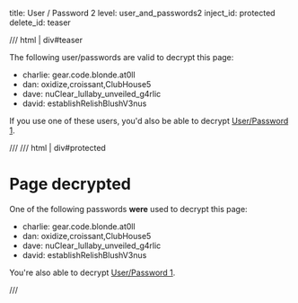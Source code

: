 title: User / Password 2
level: user_and_passwords2
inject_id: protected
delete_id: teaser

/// html | div#teaser

The following user/passwords are valid to decrypt this page:

  - charlie: gear.code.blonde.at0ll
  - dan: oxidize,croissant,ClubHouse5
  - dave: nuClear_lullaby_unveiled_g4rlic
  - david: establishRelishBlushV3nus

If you use one of these users, you'd also be able to decrypt [User/Password 1](userpass1.md).

///
/// html | div#protected

<h1>Page decrypted</h1>

One of the following passwords **were** used to decrypt this page:

  - charlie: gear.code.blonde.at0ll
  - dan: oxidize,croissant,ClubHouse5
  - dave: nuClear_lullaby_unveiled_g4rlic
  - david: establishRelishBlushV3nus

You're also able to decrypt [User/Password 1](userpass1.md).

<script id="autostart">
const ctheme = 'css/w3-theme-44bb4f-mono';
document.getElementById('theme-auto').href = base_url + '/' + ctheme + '.css';
document.getElementById('theme-light').href = base_url + '/' + ctheme + '-light.css';
document.getElementById('theme-dark').href = base_url + '/' + ctheme + '-dark.css';
</script>
///
